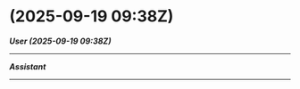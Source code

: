 <!-- Generated by SpecStory -->

#  (2025-09-19 09:38Z)

_**User (2025-09-19 09:38Z)**_



---

_**Assistant**_



---

